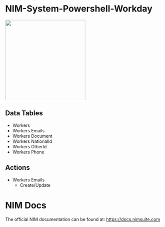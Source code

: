 # NIM-System-Powershell-Workday

<img src="https://github.com/Tools4ever-NIM/NIM-System-Powershell-Workday/assets/24281600/0ed4b951-1a4d-403c-8238-c22c1e747ba1" width="256px" />

## Data Tables
- Workers
- Workers Emails
- Workers Document
- Workers NationalId
- Workers OtherId
- Workers Phone


## Actions
- Workers Emails
    - Create/Update


# NIM Docs
The official NIM documentation can be found at: https://docs.nimsuite.com
